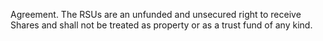 Agreement. The RSUs are an unfunded and unsecured right to receive Shares and shall not be treated
as property or as a trust fund of any kind.